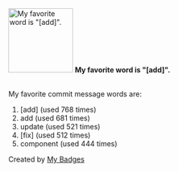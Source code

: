 <img src="https://my-badges.github.io/my-badges/favorite-word.png" alt="My favorite word is &quot;[add]&quot;." title="My favorite word is &quot;[add]&quot;." width="128">
<strong>My favorite word is &quot;[add]&quot;.</strong>
<br><br>

My favorite commit message words are:

1. [add] (used 768 times)
2. add (used 681 times)
3. update (used 521 times)
4. [fix] (used 512 times)
5. component (used 444 times)


Created by <a href="https://github.com/my-badges/my-badges">My Badges</a>